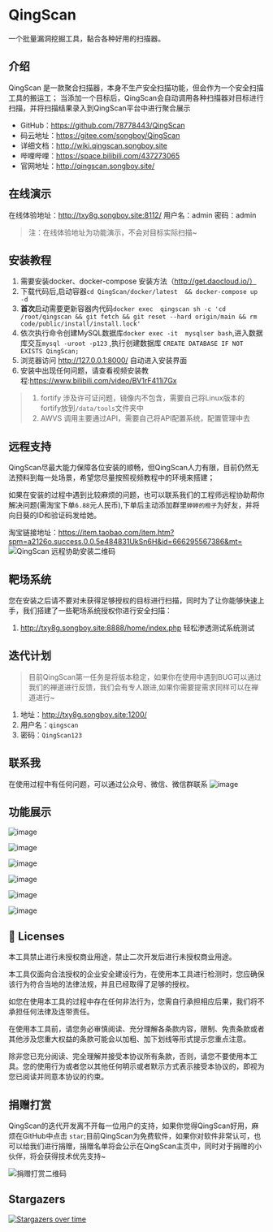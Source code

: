 # QingScan
一个批量漏洞挖掘工具，黏合各种好用的扫描器。

## 介绍

QingScan 是一款聚合扫描器，本身不生产安全扫描功能，但会作为一个安全扫描工具的搬运工； 当添加一个目标后，QingScan会自动调用各种扫描器对目标进行扫描，并将扫描结果录入到QingScan平台中进行聚合展示

- GitHub：https://github.com/78778443/QingScan
- 码云地址：https://gitee.com/songboy/QingScan
- 详细文档：http://wiki.qingscan.songboy.site
- 哔哩哔哩：https://space.bilibili.com/437273065
- 官网地址：http://qingscan.songboy.site/


## 在线演示
在线体验地址：http://txy8g.songboy.site:8112/
用户名：admin   密码：admin
> 注：在线体验地址为功能演示，不会对目标实际扫描~

## 安装教程

1. 需要安装docker、docker-compose 安装方法（http://get.daocloud.io/）
2. 下载代码后,启动容器`cd QingScan/docker/latest  && docker-compose up -d `
2. <b>首次</b>启动需要更新容器内代码`docker exec  qingscan sh -c 'cd /root/qingscan && git fetch && git reset --hard origin/main && rm code/public/install/install.lock' `
3. 依次执行命令创建MySQL数据库`docker exec -it  mysqlser bash`,进入数据库交互`mysql -uroot -p123` ,执行创建数据库 `CREATE DATABASE IF NOT EXISTS QingScan;`
4. 浏览器访问  http://127.0.0.1:8000/ 自动进入安装界面
5. 安装中出现任何问题，请查看视频安装教程:https://www.bilibili.com/video/BV1rF411i7Gx

> 1. fortify 涉及许可证问题，镜像内不包含，需要自己将Linux版本的fortify放到`/data/tools`文件夹中
> 2. AWVS 调用主要通过API，需要自己将API配置系统，配置管理中去

## 远程支持

QingScan尽最大能力保障各位安装的顺畅，但QingScan人力有限，目前仍然无法预料到每一处场景，希望您尽量按照视频教程中的环境来搭建；

如果在安装的过程中遇到比较麻烦的问题，也可以联系我们的工程师远程协助帮你解决问题(需淘宝下单`6.88`元人民币),下单后主动添加群里`婷婷的橙子`为好友，并将向日葵的ID和验证码发给她。

淘宝链接地址：https://item.taobao.com/item.htm?spm=a2126o.success.0.0.5e484831UkSn6H&id=666295567386&mt=
![QingScan 远程协助安装二维码](https://user-images.githubusercontent.com/8509054/149115891-ef667823-393c-45cd-b5a7-b87c71ee3ba0.png)



## 靶场系统

您在安装之后请不要对未获得足够授权的目标进行扫描，同时为了让你能够快速上手，我们搭建了一些靶场系统授权你进行安全扫描：
1. http://txy8g.songboy.site:8888/home/index.php  轻松渗透测试系统测试


## 迭代计划

> 目前QingScan第一任务是将版本稳定，如果你在使用中遇到BUG可以通过我们的禅道进行反馈，我们会有专人跟进,如果你需要提需求同样可以在禅道进行~
1. 地址：http://txy8g.songboy.site:1200/
2. 用户名：`qingscan`
3. 密码：`QingScan123`


## 联系我

在使用过程中有任何问题，可以通过公众号、微信、微信群联系
![image](https://user-images.githubusercontent.com/8509054/148784847-d142f7cc-510c-477c-9176-ecdf6e49ad12.png)


## 功能展示
![image](https://user-images.githubusercontent.com/8509054/143174877-879408de-e594-4508-aa7c-b2fe095382cb.png)

![image](https://user-images.githubusercontent.com/8509054/143174979-f93bab2f-1506-4b01-9a2c-888a1c377478.png)

![image](https://user-images.githubusercontent.com/8509054/143175009-ceb5e762-4770-469e-827d-82937550d3a6.png)


![image](https://user-images.githubusercontent.com/8509054/143175022-d7821199-ef11-4f5d-a7ac-76003bd3074f.png)

![image](https://user-images.githubusercontent.com/8509054/143175091-91d04fea-0fa7-45ad-8f39-d8d77f816cbf.png)


![image](https://user-images.githubusercontent.com/8509054/143175157-0934560b-5ed2-4ce8-bc9b-9faff19e3517.png)

## 📑 Licenses
本工具禁止进行未授权商业用途，禁止二次开发后进行未授权商业用途。

本工具仅面向合法授权的企业安全建设行为，在使用本工具进行检测时，您应确保该行为符合当地的法律法规，并且已经取得了足够的授权。

如您在使用本工具的过程中存在任何非法行为，您需自行承担相应后果，我们将不承担任何法律及连带责任。

在使用本工具前，请您务必审慎阅读、充分理解各条款内容，限制、免责条款或者其他涉及您重大权益的条款可能会以加粗、加下划线等形式提示您重点注意。

除非您已充分阅读、完全理解并接受本协议所有条款，否则，请您不要使用本工具。您的使用行为或者您以其他任何明示或者默示方式表示接受本协议的，即视为您已阅读并同意本协议的约束。

## 捐赠打赏

QingScan的迭代开发离不开每一位用户的支持，如果你觉得QingScan好用，麻烦在GitHub中点击 `star`;目前QingScan为免费软件，如果你对软件非常认可，也可以给我们进行捐赠，捐赠名单将会公示在QingScan主页中，同时对于捐赠的小伙伴，将会获得技术优先支持~

![捐赠打赏二维码](https://user-images.githubusercontent.com/8509054/148172121-693005b3-9c75-41c3-b886-1f6476f41165.jpg)


## Stargazers
[![Stargazers over time](https://starchart.cc/78778443/QingScan.svg?v211231)](https://github.com/78778443/QingScan)
